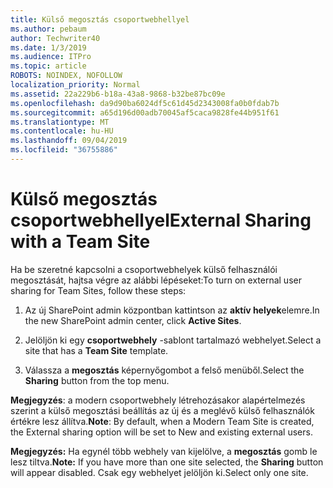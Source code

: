 ```yaml
---
title: Külső megosztás csoportwebhellyel
ms.author: pebaum
author: Techwriter40
ms.date: 1/3/2019
ms.audience: ITPro
ms.topic: article
ROBOTS: NOINDEX, NOFOLLOW
localization_priority: Normal
ms.assetid: 22a229b6-b18a-43a8-9868-b32be87bc09e
ms.openlocfilehash: da9d90ba6024df5c61d45d2343008fa0b0fdab7b
ms.sourcegitcommit: a65d196d00adb70045af5caca9828fe44b951f61
ms.translationtype: MT
ms.contentlocale: hu-HU
ms.lasthandoff: 09/04/2019
ms.locfileid: "36755886"
---
```

# <a name="external-sharing-with-a-team-site"></a><span data-ttu-id="baa22-102">Külső megosztás csoportwebhellyel</span><span class="sxs-lookup"><span data-stu-id="baa22-102">External Sharing with a Team Site</span></span>

<span data-ttu-id="baa22-103">Ha be szeretné kapcsolni a csoportwebhelyek külső felhasználói megosztását, hajtsa végre az alábbi lépéseket:</span><span class="sxs-lookup"><span data-stu-id="baa22-103">To turn on external user sharing for Team Sites, follow these steps:</span></span> 
  
1. <span data-ttu-id="baa22-104">Az új SharePoint admin központban kattintson az **aktív helyek**elemre.</span><span class="sxs-lookup"><span data-stu-id="baa22-104">In the new SharePoint admin center, click **Active Sites**.</span></span>
  
2. <span data-ttu-id="baa22-105">Jelöljön ki egy **csoportwebhely** -sablont tartalmazó webhelyet.</span><span class="sxs-lookup"><span data-stu-id="baa22-105">Select a site that has a **Team Site** template.</span></span> 
  
3. <span data-ttu-id="baa22-106">Válassza a **megosztás** képernyőgombot a felső menüből.</span><span class="sxs-lookup"><span data-stu-id="baa22-106">Select the **Sharing** button from the top menu.</span></span> 
  
 <span data-ttu-id="baa22-107">**Megjegyzés**: a modern csoportwebhely létrehozásakor alapértelmezés szerint a külső megosztási beállítás az új és a meglévő külső felhasználók értékre lesz állítva.</span><span class="sxs-lookup"><span data-stu-id="baa22-107">**Note**: By default, when a Modern Team Site is created, the External sharing option will be set to New and existing external users.</span></span> 
  
 <span data-ttu-id="baa22-108">**Megjegyzés:** Ha egynél több webhely van kijelölve, a **megosztás** gomb le lesz tiltva.</span><span class="sxs-lookup"><span data-stu-id="baa22-108">**Note:** If you have more than one site selected, the **Sharing** button will appear disabled.</span></span> <span data-ttu-id="baa22-109">Csak egy webhelyet jelöljön ki.</span><span class="sxs-lookup"><span data-stu-id="baa22-109">Select only one site.</span></span> 
  

